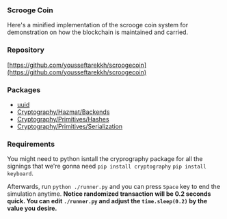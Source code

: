 ### Scrooge Coin
Here's a minified implementation of the scrooge coin system for demonstration on how the blockchain is maintained and carried.

### Repository
[https://github.com/yousseftarekkh/scroogecoin](https://github.com/yousseftarekkh/scroogecoin)

### Packages
-   [uuid](https://docs.python.org/3/library/uuid.html)
-   [Cryptography/Hazmat/Backends](https://cryptography.io/en/latest/_modules/cryptography/hazmat/backends/)
-   [Cryptography/Primitives/Hashes](https://cryptography.io/en/latest/_modules/cryptography/hazmat/primitives/hashes/)
-   [Cryptography/Primitives/Serialization](https://cryptography.io/en/latest/_modules/cryptography/hazmat/primitives/serialization/ssh/)

### Requirements
You might need to python isntall the cryprography package for all the signings that we're gonna need
`pip install cryptography` `pip install keyboard`.

Afterwards, run `python ./runner.py` and you can press `Space` key to end the simulation anytime. **Notice randomized transaction will be 0.2 seconds quick. You can edit `./runner.py` and adjust the `time.sleep(0.2)` by the value you desire.**
